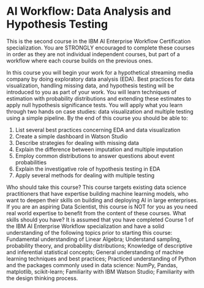 # AI Workflow: Data Analysis and Hypothesis Testing

This is the second course in the IBM AI Enterprise Workflow Certification specialization. You are STRONGLY encouraged to complete these courses in order
as they are not individual independent courses, but part of a workflow where each course builds on the previous ones.  

In this course you will begin your work for a hypothetical streaming media company by doing exploratory data analysis (EDA). Best practices for data visualization,
handling missing data, and hypothesis testing will be introduced to you as part of your work. You will learn techniques of estimation with probability distributions
and extending these estimates to apply null hypothesis significance tests. You will apply what you learn through two hands on case studies: data visualization and multiple
testing using a simple pipeline. By the end of this course you should be able to:

1.  List several best practices concerning EDA and data visualization 
2.  Create a simple dashboard in Watson Studio 
3.  Describe strategies for dealing with missing data 
4.  Explain the difference between imputation and multiple imputation 
5.  Employ common distributions to answer questions about event probabilities 
6.  Explain the investigative role of hypothesis testing in EDA 
7.  Apply several methods for dealing with multiple testing

Who should take this course? This course targets existing data science practitioners that have expertise building machine learning models, who want to deepen their skills on building and deploying AI in large enterprises. If you are an aspiring Data Scientist, this course is NOT for you as you need real world expertise to benefit from the content of these courses. What skills should you have? It is assumed that you have completed Course 1 of the IBM AI Enterprise Workflow specialization and have a solid understanding of the following topics prior to starting this course: Fundamental understanding of Linear Algebra; Understand sampling, probability theory, and probability distributions; Knowledge of descriptive and inferential statistical concepts; General understanding of machine learning techniques and best practices; Practiced understanding of Python and the packages commonly used in data science: NumPy, Pandas, matplotlib, scikit-learn; Familiarity with IBM Watson Studio; Familiarity with the design thinking process.
